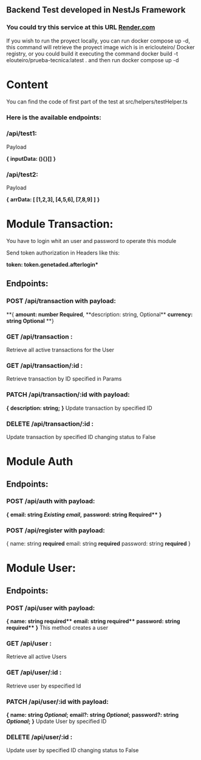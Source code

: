 ## Backend Test developed in NestJs Framework

### You could try this service at this URL [Render.com](https://prueba-tecnica-ericlouteiro.onrender.com)

If you wish to run the proyect locally, you can run docker compose up -d, this command will retrieve the proyect image wich is in ericlouteiro/ Docker registry, or you could build it executing the command docker build -t elouteiro/prueba-tecnica:latest . and then run docker compose up -d

# Content

You can find the code of first part of the test at src/helpers/testHelper.ts

### Here is the available endpoints:

### /api/test1:

Payload

**{**
**inputData: (){}[]**
**}**

### /api/test2:

Payload

**{**
**arrData: [ [1,2,3], [4,5,6], [7,8,9] ]**
**}**

# Module Transaction:

You have to login whit an user and password to operate this module

Send token authorization in Headers like this:

**token: token.genetaded.afterlogin\***

## Endpoints:

### POST /api/transaction with payload:

**{
**amount: number Required**,
**description: string, Optional\*\*
**currency: string Optional**
\*\*}

### GET /api/transaction :

Retrieve all active transactions for the User

### GET /api/transaction/:id :

Retrieve transaction by ID specified in Params

### PATCH /api/transaction/:id with payload:

**{**
**description: string;**
**}**
Update transaction by specified ID

### DELETE /api/transaction/:id :

Update transaction by specified ID changing status to False

# Module Auth

## Endpoints:

### POST /api/auth with payload:

**{**
**email: string _Existing email_,**
**password: string Required\*\***
**}**

### POST /api/register with payload:

{
name: string **required**
email: string **required**
password: string **required**
}

# Module User:

## Endpoints:

### POST /api/user with payload:

**{**
**name: string required\*\***
**email: string required\*\***
**password: string required\*\***
**}**
This method creates a user

### GET /api/user :

Retrieve all active Users

### GET /api/user/:id :

Retrieve user by especified Id

### PATCH /api/user/:id with payload:

**{**
**name: string _Optional_;**
**email?: string _Optional_;**
**password?: string _Optional_;**
**}**
Update User by specified ID

### DELETE /api/user/:id :

Update user by specified ID changing status to False
